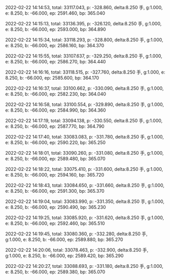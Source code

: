 2022-02-22 14:14:53, total: 33117.043, p: -328.860, delta:8.250 手, g:1.000, e: 8.250, b: -66.000, ep: 2591.460, bp: 365.040

2022-02-22 14:15:13, total: 33136.395, p: -326.120, delta:8.250 手, g:1.000, e: 8.250, b: -66.000, ep: 2593.000, bp: 364.890

2022-02-22 14:15:34, total: 33118.293, p: -328.800, delta:8.250 手, g:1.000, e: 8.250, b: -66.000, ep: 2586.160, bp: 364.370

2022-02-22 14:15:55, total: 33107.637, p: -329.250, delta:8.250 手, g:1.000, e: 8.250, b: -66.000, ep: 2586.270, bp: 364.440

2022-02-22 14:16:16, total: 33118.515, p: -327.760, delta:8.250 手, g:1.000, e: 8.250, b: -66.000, ep: 2585.600, bp: 364.170

2022-02-22 14:16:37, total: 33100.662, p: -330.090, delta:8.250 手, g:1.000, e: 8.250, b: -66.000, ep: 2582.230, bp: 364.040

2022-02-22 14:16:58, total: 33100.554, p: -329.890, delta:8.250 手, g:1.000, e: 8.250, b: -66.000, ep: 2584.990, bp: 364.360

2022-02-22 14:17:19, total: 33094.138, p: -330.550, delta:8.250 手, g:1.000, e: 8.250, b: -66.000, ep: 2587.770, bp: 364.790

2022-02-22 14:17:40, total: 33083.083, p: -331.780, delta:8.250 手, g:1.000, e: 8.250, b: -66.000, ep: 2590.220, bp: 365.250

2022-02-22 14:18:01, total: 33090.260, p: -331.080, delta:8.250 手, g:1.000, e: 8.250, b: -66.000, ep: 2589.480, bp: 365.070

2022-02-22 14:18:22, total: 33075.410, p: -331.600, delta:8.250 手, g:1.000, e: 8.250, b: -66.000, ep: 2594.160, bp: 365.720

2022-02-22 14:18:43, total: 33084.650, p: -331.660, delta:8.250 手, g:1.000, e: 8.250, b: -66.000, ep: 2591.300, bp: 365.370

2022-02-22 14:19:04, total: 33083.990, p: -331.350, delta:8.250 手, g:1.000, e: 8.250, b: -66.000, ep: 2590.490, bp: 365.230

2022-02-22 14:19:25, total: 33085.920, p: -331.620, delta:8.250 手, g:1.000, e: 8.250, b: -66.000, ep: 2592.460, bp: 365.510

2022-02-22 14:19:45, total: 33080.360, p: -332.280, delta:8.250 手, g:1.000, e: 8.250, b: -66.000, ep: 2589.880, bp: 365.270

2022-02-22 14:20:06, total: 33078.463, p: -332.900, delta:8.250 手, g:1.000, e: 8.250, b: -66.000, ep: 2589.420, bp: 365.290

2022-02-22 14:20:27, total: 33088.693, p: -331.180, delta:8.250 手, g:1.000, e: 8.250, b: -66.000, ep: 2589.380, bp: 365.070